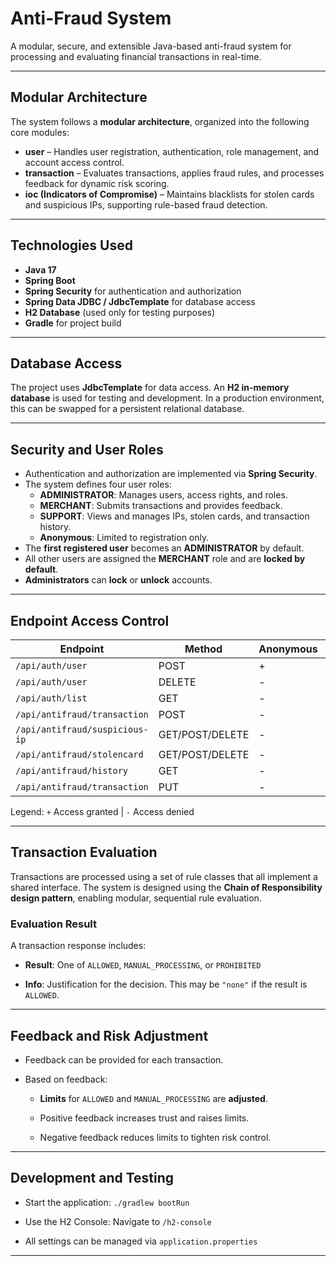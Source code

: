 # Anti-Fraud System

A modular, secure, and extensible Java-based anti-fraud system for processing and evaluating financial transactions in real-time.

---

## Modular Architecture

The system follows a **modular architecture**, organized into the following core modules:

- **user** – Handles user registration, authentication, role management, and account access control.
- **transaction** – Evaluates transactions, applies fraud rules, and processes feedback for dynamic risk scoring.
- **ioc (Indicators of Compromise)** – Maintains blacklists for stolen cards and suspicious IPs, supporting rule-based fraud detection.

---

## Technologies Used

- **Java 17**
- **Spring Boot**
- **Spring Security** for authentication and authorization
- **Spring Data JDBC / JdbcTemplate** for database access
- **H2 Database** (used only for testing purposes)
- **Gradle** for project build

---

## Database Access

The project uses **JdbcTemplate** for data access. An **H2 in-memory database** is used for testing and development. In a production environment, this can be swapped for a persistent relational database.

---

## Security and User Roles

- Authentication and authorization are implemented via **Spring Security**.
- The system defines four user roles:
  - **ADMINISTRATOR**: Manages users, access rights, and roles.
  - **MERCHANT**: Submits transactions and provides feedback.
  - **SUPPORT**: Views and manages IPs, stolen cards, and transaction history.
  - **Anonymous**: Limited to registration only.
- The **first registered user** becomes an **ADMINISTRATOR** by default.
- All other users are assigned the **MERCHANT** role and are **locked by default**.
- **Administrators** can **lock** or **unlock** accounts.

---

## Endpoint Access Control

| Endpoint                          | Method          | Anonymous | MERCHANT | ADMINISTRATOR | SUPPORT |
| --------------------------------- | --------------- | --------- | -------- | ------------- | ------- |
| `/api/auth/user`                  | POST            | +         | +        | +             | +       |
| `/api/auth/user`                  | DELETE          | -         | -        | +             | -       |
| `/api/auth/list`                  | GET             | -         | -        | +             | +       |
| `/api/antifraud/transaction`      | POST            | -         | +        | -             | -       |
| `/api/antifraud/suspicious-ip`    | GET/POST/DELETE | -         | -        | -             | +       |
| `/api/antifraud/stolencard`       | GET/POST/DELETE | -         | -        | -             | +       |
| `/api/antifraud/history`          | GET             | -         | -        | -             | +       |
| `/api/antifraud/transaction`      | PUT             | -         | -        | -             | +       |

Legend: `+` Access granted | `-` Access denied

---

## Transaction Evaluation

Transactions are processed using a set of rule classes that all implement a shared interface. The system is designed using the **Chain of Responsibility design pattern**, enabling modular, sequential rule evaluation.

### Evaluation Result

A transaction response includes:

- **Result**: One of `ALLOWED`, `MANUAL_PROCESSING`, or `PROHIBITED`

- **Info**: Justification for the decision. This may be `"none"` if the result is `ALLOWED`.

---

## Feedback and Risk Adjustment

- Feedback can be provided for each transaction.

- Based on feedback:

  - **Limits** for `ALLOWED` and `MANUAL_PROCESSING` are **adjusted**.

  - Positive feedback increases trust and raises limits.

  - Negative feedback reduces limits to tighten risk control.

---

## Development and Testing

- Start the application: `./gradlew bootRun`

- Use the H2 Console: Navigate to `/h2-console`

- All settings can be managed via `application.properties`

---

